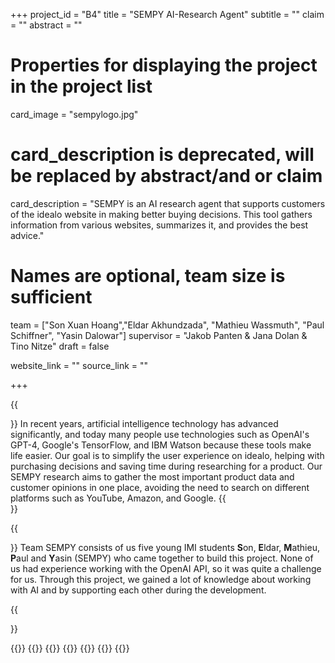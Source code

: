 +++
project_id = "B4"
title = "SEMPY AI-Research Agent"
subtitle = ""
claim = ""
abstract = ""

# Properties for displaying the project in the project list
card_image = "sempylogo.jpg"
# card_description is deprecated, will be replaced by abstract/and or claim
card_description = "SEMPY is an AI research agent that supports customers of the idealo website in making better buying decisions. This tool gathers information from various websites, summarizes it, and provides the best advice." 

# Names are optional, team size is sufficient
team = ["Son Xuan Hoang","Eldar Akhundzada", "Mathieu Wassmuth", "Paul Schiffner", "Yasin Dalowar"]
supervisor = "Jakob Panten & Jana Dolan & Tino Nitze"
draft = false

website_link = ""
source_link = ""

+++


{{<section title="Our Goal">}}
In recent years, artificial intelligence technology has advanced significantly, and today many people use technologies such as OpenAI's GPT-4, Google's TensorFlow, and IBM Watson because these tools make life easier. Our goal is to simplify the user experience on idealo, helping with purchasing decisions and saving time during researching for a product. Our SEMPY research aims to gather the most important product data and customer opinions in one place, avoiding the need to search on different platforms such as YouTube, Amazon, and Google. 
{{</section>}}

{{<section title="The Team">}}
Team SEMPY consists of us five young IMI students **S**on, **E**ldar, **M**athieu, **P**aul and **Y**asin (SEMPY) who came together to build this project. None of us had experience working with the OpenAI API, so it was quite a challenge for us. Through this project, we gained a lot of knowledge about working with AI and by supporting each other during the development.

{{</section>}} 

{{<gallery>}}
{{<team-member image="son.jpg" name="Son Xuan Hoang">}} 
{{<team-member image="eldar.jpg" name="Eldar Akhundzada">}}
{{<team-member image="mathieu.jpg" name="Mathieu Wassmuth">}}
{{<team-member image="paul.jpg" name="Paul Schiffner">}}
{{<team-member image="yasin.jpg" name="Yasin Dalowar">}}
{{</gallery>}}

